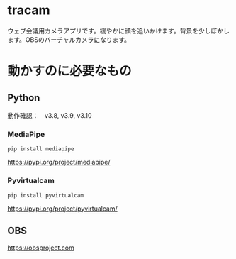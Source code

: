 # tracam
ウェブ会議用カメラアプリです。緩やかに顔を追いかけます。背景を少しぼかします。OBSのバーチャルカメラになります。

# 動かすのに必要なもの
## Python
動作確認：　v3.8, v3.9, v3.10
### MediaPipe
    pip install mediapipe
https://pypi.org/project/mediapipe/
### Pyvirtualcam
    pip install pyvirtualcam
https://pypi.org/project/pyvirtualcam/
## OBS
https://obsproject.com
